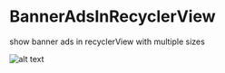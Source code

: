 # BannerAdsInRecyclerView
show banner ads in recyclerView with multiple sizes

![alt text](https://github.com/alitamoor65/BannerAdsInRecyclerView/blob/master/Screenshot_1542174105.png)

